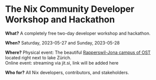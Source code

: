 # The Nix Community Developer Workshop and Hackathon

**What?**
A completely free two-day developer workshop and hackathon.

**When?**
Saturday, 2023-05-27 and Sunday, 2023-05-28

**Where?**
Physical event: The beautiful [Rapperswil-Jona campus of OST](https://www.openstreetmap.org/way/34754484#map=19/47.22311/8.81650) located right next to lake Zürich.<br>
Online event: streaming via jit.si, link will be added here

**Who for?**
All Nix developers, contributors, and stakeholders.
